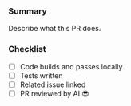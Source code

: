 ### Summary

Describe what this PR does.

### Checklist

- [ ] Code builds and passes locally
- [ ] Tests written
- [ ] Related issue linked
- [ ] PR reviewed by AI 😎

